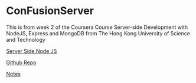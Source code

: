 # ConFusionServer

This is from week 2 of the Coursera Course
Server-side Development with NodeJS, Express and MongoDB
from The Hong Kong University of Science and Technology 

[Server Side Node JS](https://www.coursera.org/learn/server-side-nodejs/home/week/2)

[Github Repo](https://github.com/Korez73/ConFusionServer)

[Notes](https://1drv.ms/u/s!ApauxHeOr62bgTJiKeMj8Wkz0IBh?e=EMuzMF)